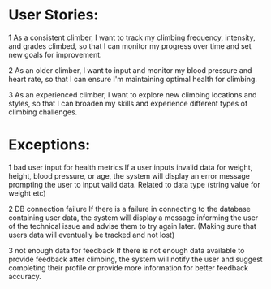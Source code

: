 # User Stories:
1 As a consistent climber, I want to track my climbing frequency, intensity, and grades climbed, so that I can monitor my progress over time and set new goals for improvement.

2 As an older climber, I want to input and monitor my blood pressure and heart rate, so that I can ensure I'm maintaining optimal health for climbing.

3 As an experienced climber, I want to explore new climbing locations and styles, so that I can broaden my skills and experience different types of climbing challenges.

# Exceptions:
1 bad user input for health metrics
If a user inputs invalid data for weight, height, blood pressure, or age, the system will display an error message prompting the user to input valid data. Related to data type (string value for weight etc)

2 DB connection failure
If there is a failure in connecting to the database containing user data, the system will display a message informing the user of the technical issue and advise them to try again later. (Making sure that users data will eventually be tracked and not lost)

3 not enough data for feedback
If there is not enough data available to provide feedback after climbing, the system will notify the user and suggest completing their profile or provide more information for better feedback accuracy.


